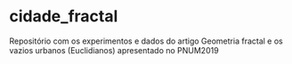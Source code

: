 # cidade_fractal
Repositório com os experimentos e dados do artigo Geometria fractal e os vazios urbanos (Euclidianos) apresentado no PNUM2019
